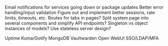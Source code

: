 Email notifications for services going down or package updates
Better error handling/input validation
Figure out and implement better sessions, rate limits, timeouts, etc.
Routes for tabs in pages?
Split system page into several components and simplify API endpoints?
Singleton vs object instances of models?
Use stateless server design?

Uptime Kuma/Gotify
MongoDB
Vaultwarden
Open WebUI
SSO/LDAP/MFA